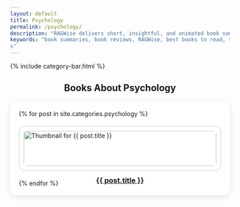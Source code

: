 ```yaml
---
layout: default
title: Psychology
permalink: /psychology/
description: "RAGWise delivers short, insightful, and animated book summaries on money, mindset, relationships, spirituality, and personal growth—designed to make life-changing ideas easy to understand and apply."
keywords: "book summaries, book reviews, RAGWise, best books to read, top book recommendations, book insights, personal development books, self-help book summaries, psychology book summaries, finance book summaries
s"
---
```

{% include category-bar.html %}



<h2 style="text-align: center;">Books About Psychology</h2>

<div style="
  background-color: white;
  padding: 20px;
  border-radius: 16px;
  box-shadow: 0 4px 12px rgba(0,0,0,0.1);
  margin: 0 auto 20px auto;
  width: 100%;
  box-sizing: border-box;
">
    <div style="
    display: grid;
    grid-template-columns: repeat(auto-fit, minmax(250px, 1fr));
    gap: 20px;
  ">
    {% for post in site.categories.psychology %}
      <!-- Post preview box -->
      <div style="border: 1px solid #ccc; border-radius: 12px; padding: 10px;">
        <a href="{{ post.url | relative_url }}">
          <img src="{{ post.image }}" alt="Thumbnail for {{ post.title }}" style="width: 100%; border-radius: 8px;">
          <h3 style="text-align: center;">{{ post.title }}</h3>
        </a>
      </div>
    {% endfor %}
  </div>
</div>
